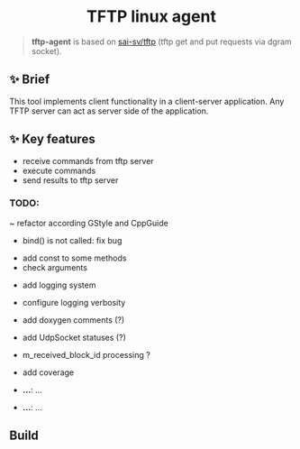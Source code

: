 <!-- Title-->
<p align="center">
  <h1 align="center">TFTP linux agent</h1>
</p>

> **tftp-agent** is based on [sai-sv/tftp](https://github.com/sai-sv/tftp) (tftp get and put requests via dgram socket).

## ✨ Brief
  This tool implements client functionality in a client-server application. 
  Any TFTP server can act as server side of the application.
## ✨ Key features
- receive commands from tftp server
- execute commands
- send results to tftp server

### TODO: 
~ refactor according GStyle and CppGuide
+ bind() is not called: fix bug
- add const to some methods
- check arguments
+ add logging system
- configure logging verbosity
- add doxygen comments (?)
- add UdpSocket statuses (?)
- m_received_block_id processing ?
- add coverage


-  **...**: ...
-  **...**: ...

##  Build
